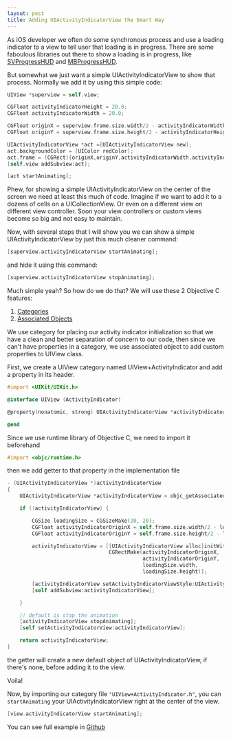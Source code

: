 ```yaml
---
layout: post
title: Adding UIActivityIndicatorView the Smart Way
---
```


As iOS developer we often do some synchronous process and use a loading indicator to a view to tell user that loading is in progress. There are some faboulous libraries out there to show a loading is in progress, like [SVProgressHUD][SV] and [MBProgressHUD][MB].

But somewhat we just want a simple UIActivityIndicatorView to show that process. Normally we add it by using this simple code:

```objective-c
UIView *superview = self.view;

CGFloat activityIndicatorHeight = 20.0;
CGFloat activityIndicatorWidth = 20.0;

CGFloat originX = superview.frame.size.width/2 - activityIndicatorWidth / 2;
CGFloat originY = superview.frame.size.height/2 - activityIndicatorHeight / 2;

UIActivityIndicatorView *act =[UIActivityIndicatorView new];
act.backgroundColor = [UIColor redColor];
act.frame = (CGRect){originX,originY,activityIndicatorWidth,activityIndicatorHeight};
[self.view addSubview:act];

[act startAnimating];
```

Phew, for showing a simple UIActivityIndicatorView on the center of the screen we need at least this much of code. Imagine if we want to add it to a dozens of cells on a UICollectionView. Or even on a different view on different view controller. Soon your view controllers or custom views become so big and not easy to maintain.

Now, with several steps that I will show you we can show a simple UIActivityIndicatorView by just this much cleaner command:

```objective-c
[superview.activityIndicatorView startAnimating];
```
and hide it using this command:

```objective-c
[superview.activityIndicatorView stopAnimating];
```

Much simple yeah? So how do we do that? We will use these 2 Objective C features:

1. [Categories][CAT]
2. [Associated Objects][ASS]

We use category for placing our activity indicator initialization so that we have a clean and better separation of concern to our code, then since we can't have properties in a category, we use associated object to add custom properties to UIView class.

First, we create a UIView category named UIView+ActivityIndicator and add a property in its header.

```objective-c
#import <UIKit/UIKit.h>

@interface UIView (ActivityIndicator)

@property(nonatomic, strong) UIActivityIndicatorView *activityIndicatorView;

@end
```
Since we use runtime library of Objective C, we need to import it beforehand

```objective-c
#import <objc/runtime.h>
```

then we add getter to that property in the implementation file

```objective-c
- (UIActivityIndicatorView *)activityIndicatorView
{
    UIActivityIndicatorView *activityIndicatorView = objc_getAssociatedObject(self, @selector(activityIndicatorView));

    if (!activityIndicatorView) {

        CGSize loadingSize = CGSizeMake(20, 20);
        CGFloat activityIndicatorOriginX = self.frame.size.width/2 - loadingSize.width/2;
        CGFloat activityIndicatorOriginY = self.frame.size.height/2 - loadingSize.height/2;

        activityIndicatorView = [[UIActivityIndicatorView alloc]initWithFrame:
                                 CGRectMake(activityIndicatorOriginX,
                                            activityIndicatorOriginY,
                                            loadingSize.width,
                                            loadingSize.height)];

        [activityIndicatorView setActivityIndicatorViewStyle:UIActivityIndicatorViewStyleGray];
        [self addSubview:activityIndicatorView];

    }

    // default is stop the animation
    [activityIndicatorView stopAnimating];
    [self setActivityIndicatorView:activityIndicatorView];

    return activityIndicatorView;
}
```

the getter will create a new default object of UIActivityIndicatorView, if there's none, before adding it to the view.

Voila!

Now, by importing our category file `"UIView+ActivityIndicator.h"`, you can `startAnimating` your UIActivityIndicatorView right at the center of the view.

```objective-c
[view.activityIndicatorView startAnimating];
```

You can see full example in [Github][EX]

[SV]:https://github.com/TransitApp/SVProgressHUD
[MB]:https://github.com/jdg/MBProgressHUD
[ASS]:http://nshipster.com/associated-objects/
[CAT]:http://rypress.com/tutorials/objective-c/categories
[EX]:https://github.com/mamaz/MMZHelpers/tree/master/UIView%2BHelpers
